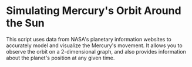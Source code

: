 # Simulating Mercury's Orbit Around the Sun

This script uses data from NASA's planetary information websites to accurately model and visualize the Mercury's movement. It allows you to observe the orbit on a 2-dimensional graph, and also provides information about the planet's position at any given time.
